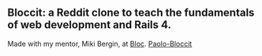 ## Bloccit: a Reddit clone to teach the fundamentals of web development and Rails 4.
Made with my mentor, Miki Bergin, at [Bloc](http://bloc.io).
[Paolo-Bloccit](http://paolo-bloccit.herokuapp.com)
